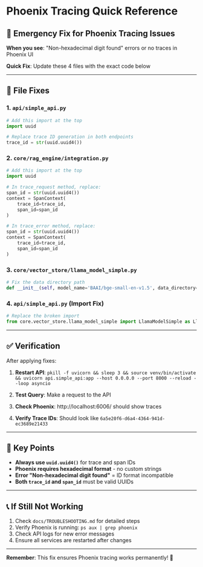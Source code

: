 # Phoenix Tracing Quick Reference

## 🚨 Emergency Fix for Phoenix Tracing Issues

**When you see**: "Non-hexadecimal digit found" errors or no traces in Phoenix UI

**Quick Fix**: Update these 4 files with the exact code below

---

## 📝 File Fixes

### 1. `api/simple_api.py`
```python
# Add this import at the top
import uuid

# Replace trace ID generation in both endpoints
trace_id = str(uuid.uuid4())
```

### 2. `core/rag_engine/integration.py`
```python
# Add this import at the top
import uuid

# In trace_request method, replace:
span_id = str(uuid.uuid4())
context = SpanContext(
    trace_id=trace_id,
    span_id=span_id
)

# In trace_error method, replace:
span_id = str(uuid.uuid4())
context = SpanContext(
    trace_id=trace_id,
    span_id=span_id
)
```

### 3. `core/vector_store/llama_model_simple.py`
```python
# Fix the data directory path
def __init__(self, model_name='BAAI/bge-small-en-v1.5', data_directory='inputs/input_data'):
```

### 4. `api/simple_api.py` (Import Fix)
```python
# Replace the broken import
from core.vector_store.llama_model_simple import LlamaModelSimple as LlamaModel
```

---

## ✅ Verification

After applying fixes:

1. **Restart API**: `pkill -f uvicorn && sleep 3 && source venv/bin/activate && uvicorn api.simple_api:app --host 0.0.0.0 --port 8000 --reload --loop asyncio`

2. **Test Query**: Make a request to the API

3. **Check Phoenix**: http://localhost:6006/ should show traces

4. **Verify Trace IDs**: Should look like `6a5e20f6-d6a4-4364-941d-ec3689e21433`

---

## 🔑 Key Points

- **Always use `uuid.uuid4()`** for trace and span IDs
- **Phoenix requires hexadecimal format** - no custom strings
- **Error "Non-hexadecimal digit found"** = ID format incompatible
- **Both `trace_id` and `span_id`** must be valid UUIDs

---

## 📞 If Still Not Working

1. Check `docs/TROUBLESHOOTING.md` for detailed steps
2. Verify Phoenix is running: `ps aux | grep phoenix`
3. Check API logs for new error messages
4. Ensure all services are restarted after changes

---

**Remember**: This fix ensures Phoenix tracing works permanently! 🎯
